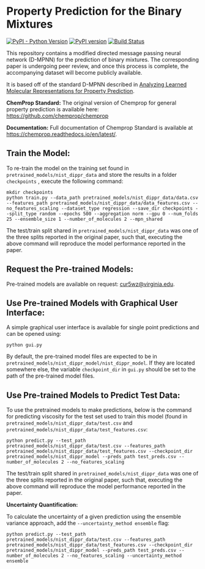 # Property Prediction for the Binary Mixtures

[![PyPI - Python Version](https://img.shields.io/pypi/pyversions/chemprop)](https://badge.fury.io/py/chemprop)
[![PyPI version](https://badge.fury.io/py/chemprop.svg)](https://badge.fury.io/py/chemprop)
[![Build Status](https://github.com/chemprop/chemprop/workflows/tests/badge.svg)](https://github.com/chemprop/chemprop)

This repository contains a modified directed message passing neural network (D-MPNN) for the prediction of binary mixtures. The corresponding paper is undergoing peer review, and once this process is complete, the accompanying dataset will become publicly available.


It is based off of the standard D-MPNN described in [Analyzing Learned Molecular Representations for Property Prediction](https://pubs.acs.org/doi/abs/10.1021/acs.jcim.9b00237).

**ChemProp Standard:** The original version of Chemprop for general property prediction is available here: https://github.com/chemprop/chemprop


**Documentation:** Full documentation of Chemprop Standard is available at https://chemprop.readthedocs.io/en/latest/.

## Train the Model:
To re-train the model on the training set found in ``pretrained_models/nist_dippr_data`` and store the results in a folder ``checkpoints`` , execute the following command:

```
mkdir checkpoints
python train.py --data_path pretrained_models/nist_dippr_data/data.csv --features_path pretrained_models/nist_dippr_data/data_features.csv --no_features_scaling --dataset_type regression --save_dir checkpoints --split_type random --epochs 500 --aggregation norm --gpu 0 --num_folds 25 --ensemble_size 1 --number_of_molecules 2 --mpn_shared
```
The test/train split shared in ``pretrained_models/nist_dippr_data`` was one of the three splits reported in the original paper, such that, executing the above command will reproduce the model performance reported in the paper.

## Request the Pre-trained Models:
Pre-trained models are available on request: cur5wz@virginia.edu.

## Use Pre-trained Models with Graphical User Interface:
A simple graphical user interface is available for single point predictions and can be opened using:
```
python gui.py
```
By default, the pre-trained model files are expected to be in ``pretrained_models/nist_dippr_model/nist_dippr_model``. If they are located somewhere else, the variable ``checkpoint_dir`` in ``gui.py`` should be set to the path of the pre-trained model files.

## Use Pre-trained Models to Predict Test Data:
To use the pretrained models to make predictions, below is the command for predicting viscosity for the test set used to train this model (found in ``pretrained_models/nist_dippr_data/test.csv`` and ``pretrained_models/nist_dippr_data/test_features.csv``:

```
python predict.py --test_path pretrained_models/nist_dippr_data/test.csv --features_path pretrained_models/nist_dippr_data/test_features.csv --checkpoint_dir pretrained_models/nist_dippr_model --preds_path test_preds.csv --number_of_molecules 2 --no_features_scaling
```
The test/train split shared in ``pretrained_models/nist_dippr_data`` was one of the three splits reported in the original paper, such that, executing the above command will reproduce the model performance reported in the paper.

**Uncertainty Quantification:** 

To calculate the uncertainty of a given prediction using the ensemble variance approach, add the ``--uncertainty_method ensemble`` flag:
```
python predict.py --test_path pretrained_models/nist_dippr_data/test.csv --features_path pretrained_models/nist_dippr_data/test_features.csv --checkpoint_dir pretrained_models/nist_dippr_model --preds_path test_preds.csv --number_of_molecules 2 --no_features_scaling --uncertainty_method ensemble
```





